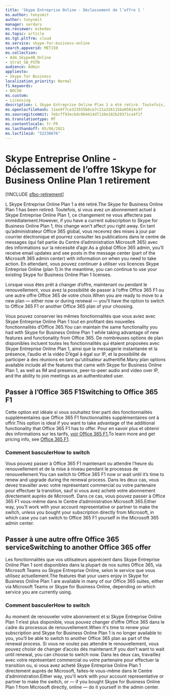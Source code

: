 ```yaml
---
title: 'Skype Entreprise Online - Déclassement de l’offre 1 '
ms.author: tonysmit
author: tonysmit
manager: serdars
ms.reviewer: mikedav
ms.topic: article
ms.tgt.pltfrm: cloud
ms.service: skype-for-business-online
search.appverid: MET150
ms.collection:
- Adm_Skype4B_Online
- Strat_SB_PSTN
audience: Admin
appliesto:
- Skype for Business
localization_priority: Normal
f1.keywords:
- NOCSH
ms.custom:
- Licensing
description: L Skype Entreprise Online Plan 1 a été retiré. Toutefois, si vous avez un abonnement actuel à Skype Entreprise Online Plan 1, ce changement ne vous affectera pas immédiatement. Lorsque vous êtes prêt à passer à une nouvelle offre, que ce soit maintenant ou pendant le renouvellement, vous avez trois possibilités.
ms.openlocfilehash: 11ee9f7ce323555b0ce7c21a326115ba05014c97
ms.sourcegitcommit: 7ebcff93ecbdc064414d7110e182b29371ca4f1f
ms.translationtype: MT
ms.contentlocale: fr-FR
ms.lasthandoff: 05/06/2021
ms.locfileid: "52238676"
---
```

# <a name="skype-for-business-online-plan-1-retirement"></a><span data-ttu-id="6c0b8-105">Skype Entreprise Online - Déclassement de l’offre 1</span><span class="sxs-lookup"><span data-stu-id="6c0b8-105">Skype for Business Online Plan 1 retirement</span></span> 

[!INCLUDE [sfbo-retirement](../../../Hub/includes/sfbo-retirement.md)]

<span data-ttu-id="6c0b8-106">L Skype Entreprise Online Plan 1 a été retiré.</span><span class="sxs-lookup"><span data-stu-id="6c0b8-106">The Skype for Business Online Plan 1 has been retired.</span></span> <span data-ttu-id="6c0b8-107">Toutefois, si vous avez un abonnement actuel à Skype Entreprise Online Plan 1, ce changement ne vous affectera pas immédiatement.</span><span class="sxs-lookup"><span data-stu-id="6c0b8-107">However, if you have a current subscription to Skype for Business Online Plan 1, this change won’t affect you right away.</span></span> <span data-ttu-id="6c0b8-108">En tant qu’administrateur Office 365 global, vous recevrez des mises à jour par courrier électronique et pourrez consulter les publications dans le centre de messages (qui fait partie du Centre d’administration Microsoft 365) avec des informations sur la nécessité d’agir.</span><span class="sxs-lookup"><span data-stu-id="6c0b8-108">As a global Office 365 admin, you’ll receive email updates and see posts in the message center (part of the Microsoft 365 admin center) with information on when you need to take action.</span></span> <span data-ttu-id="6c0b8-109">En attendant, vous pouvez continuer à utiliser vos licences Skype Entreprise Online (plan 1).</span><span class="sxs-lookup"><span data-stu-id="6c0b8-109">In the meantime, you can continue to use your existing Skype for Business Online Plan 1 licenses.</span></span>

<span data-ttu-id="6c0b8-110">Lorsque vous êtes prêt à changer d’offre, maintenant ou pendant le renouvellement, vous avez la possibilité de passer à l’offre Office 365 F1 ou une autre offre Office 365 de votre choix.</span><span class="sxs-lookup"><span data-stu-id="6c0b8-110">When you are ready to move to a new plan — either now or during renewal — you’ll have the option to switch to Office 365 F1 or another Office 365 plan of your choosing.</span></span>

<span data-ttu-id="6c0b8-111">Vous pouvez conserver les mêmes fonctionnalités que vous aviez avec Skype Entreprise Online Plan 1 tout en profitant des nouvelles fonctionnalités d’Office 365.</span><span class="sxs-lookup"><span data-stu-id="6c0b8-111">You can maintain the same functionality you had with Skype for Business Online Plan 1 while taking advantage of new features and functionality from Office 365.</span></span> <span data-ttu-id="6c0b8-112">De nombreuses options de plan disponibles incluent toutes les fonctionnalités qui étaient proposées avec Skype Entreprise Online Plan 1, ainsi que la messagerie instantanée et la présence, l’audio et la vidéo D’égal à égal sur IP, et la possibilité de participer à des réunions en tant qu’utilisateur authentifié.</span><span class="sxs-lookup"><span data-stu-id="6c0b8-112">Many plan options available include all the features that came with Skype for Business Online Plan 1, as well as IM and presence, peer-to-peer audio and video over IP, and the ability to join meetings as an authenticated user.</span></span>


## <a name="switching-to-office-365-f1"></a><span data-ttu-id="6c0b8-113">Passer à l’Office 365 F1</span><span class="sxs-lookup"><span data-stu-id="6c0b8-113">Switching to Office 365 F1</span></span>

<span data-ttu-id="6c0b8-114">Cette option est idéale si vous souhaitez tirer parti des fonctionnalités supplémentaires que Office 365 F1 fonctionnalités supplémentaires ont à offrir.</span><span class="sxs-lookup"><span data-stu-id="6c0b8-114">This option is ideal if you want to take advantage of the additional functionality that Office 365 F1 has to offer.</span></span> <span data-ttu-id="6c0b8-115">Pour en savoir plus et obtenir des informations sur les tarifs, [voir Office 365 F1.](https://products.office.com/business/office-365-f1)</span><span class="sxs-lookup"><span data-stu-id="6c0b8-115">To learn more and get pricing info, see [Office 365 F1](https://products.office.com/business/office-365-f1).</span></span>


### <a name="how-to-switch"></a><span data-ttu-id="6c0b8-116">Comment basculer</span><span class="sxs-lookup"><span data-stu-id="6c0b8-116">How to switch</span></span> 

<span data-ttu-id="6c0b8-117">Vous pouvez passer à Office 365 F1 maintenant ou attendre l’heure du renouvellement et de la mise à niveau pendant le processus de renouvellement.</span><span class="sxs-lookup"><span data-stu-id="6c0b8-117">You can switch to Office 365 F1 now or wait until it’s time to renew and upgrade during the renewal process.</span></span> <span data-ttu-id="6c0b8-118">Dans les deux cas, vous devez travailler avec votre représentant commercial ou votre partenaire pour effectuer la transition, sauf si vous avez acheté votre abonnement directement auprès de Microsoft. Dans ce cas, vous pouvez passer à Office 365 F1 vous-même dans le Centre d’administration Microsoft 365.</span><span class="sxs-lookup"><span data-stu-id="6c0b8-118">Either way, you’ll work with your account representative or partner to make the switch, unless you bought your subscription directly from Microsoft, in which case you can switch to Office 365 F1 yourself in the Microsoft 365 admin center.</span></span>


## <a name="switching-to-another-office-365-offer"></a><span data-ttu-id="6c0b8-119">Passer à une autre offre Office 365 service</span><span class="sxs-lookup"><span data-stu-id="6c0b8-119">Switching to another Office 365 offer</span></span>

<span data-ttu-id="6c0b8-120">Les fonctionnalités que vos utilisateurs apprécient dans Skype Entreprise Online Plan 1 sont disponibles dans la plupart de nos suites Office 365, via Microsoft Teams ou Skype Entreprise Online, selon le service que vous utilisez actuellement.</span><span class="sxs-lookup"><span data-stu-id="6c0b8-120">The features that your users enjoy in Skype for Business Online Plan 1 are available in many of our Office 365 suites, either via Microsoft Teams or Skype for Business Online, depending on which service you are currently using.</span></span> 

### <a name="how-to-switch"></a><span data-ttu-id="6c0b8-121">Comment basculer</span><span class="sxs-lookup"><span data-stu-id="6c0b8-121">How to switch</span></span> 

<span data-ttu-id="6c0b8-122">Au moment de renouveler votre abonnement et si Skype Entreprise Online Plan 1 n’est plus disponible, vous pouvez changer d’offre Office 365 dans le cadre du processus de renouvellement.</span><span class="sxs-lookup"><span data-stu-id="6c0b8-122">When it's time to renew your subscription and Skype for Business Online Plan 1 is no longer available to you, you’ll be able to switch to another Office 365 plan as part of the renewal process.</span></span> <span data-ttu-id="6c0b8-123">Si vous ne voulez pas attendre le renouvellement, vous pouvez choisir de changer d’accès dès maintenant.</span><span class="sxs-lookup"><span data-stu-id="6c0b8-123">If you don’t want to wait until renewal, you can choose to switch now.</span></span> <span data-ttu-id="6c0b8-124">Dans les deux cas, travaillez avec votre représentant commercial ou votre partenaire pour effectuer la transition ou, si vous avez acheté Skype Entreprise Online Plan 1 directement auprès de Microsoft, faites-le vous-même dans le Centre d’administration.</span><span class="sxs-lookup"><span data-stu-id="6c0b8-124">Either way, you'll work with your account representative or partner to make the switch, or — if you bought Skype for Business Online Plan 1 from Microsoft directly, online — do it yourself in the admin center.</span></span>
